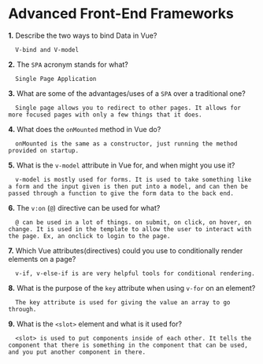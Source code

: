 # Advanced Front-End Frameworks


**1.** Describe the two ways to bind Data in Vue?
<!-- enter you answer in the space below -->
```
  V-bind and V-model
```

**2.** The `SPA` acronym stands for what?
<!-- enter you answer in the space below -->
```
  Single Page Application
```
**3.** What are some of the advantages/uses of a `SPA` over a traditional one?
<!-- enter you answer in the space below -->
```
  Single page allows you to redirect to other pages. It allows for more focused pages with only a few things that it does.
```
**4.** What does the `onMounted` method in Vue do?
<!-- enter you answer in the space below -->
```
  onMounted is the same as a constructor, just running the method provided on startup.
```
**5.** What is the `v-model` attribute in Vue for, and when might you use it?
<!-- enter you answer in the space below -->
```
  v-model is mostly used for forms. It is used to take something like a form and the input given is then put into a model, and can then be passed through a function to give the form data to the back end.
```
**6.** The `v:on` (`@`) directive can be used for what?
<!-- enter you answer in the space below -->
```
  @ can be used in a lot of things. on submit, on click, on hover, on change. It is used in the template to allow the user to interact with the page. Ex, an onclick to login to the page.
```
**7.** Which Vue attributes(directives) could you use to conditionally render elements on a page?
<!-- enter you answer in the space below -->
```
  v-if, v-else-if is are very helpful tools for conditional rendering. 
```
**8.** What is the purpose of the `key` attribute when using `v-for` on an element?
<!-- enter you answer in the space below -->
```
  The key attribute is used for giving the value an array to go through.
```
**9.** What is the `<slot>` element and what is it used for?
<!-- enter you answer in the space below -->
```
  <slot> is used to put components inside of each other. It tells the component that there is something in the component that can be used, and you put another component in there.
```